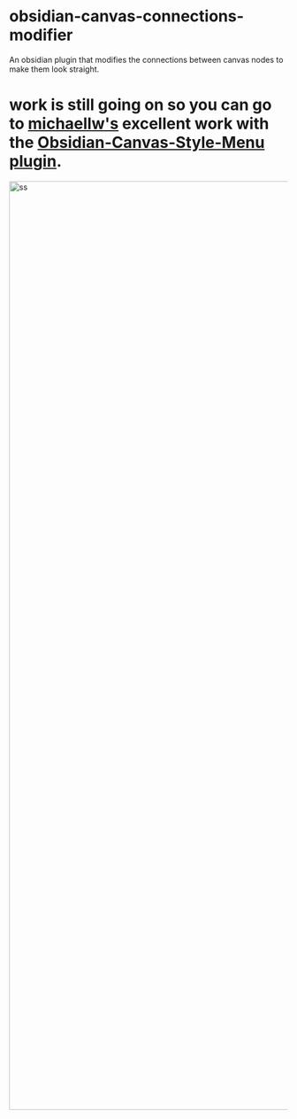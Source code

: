 # obsidian-canvas-connections-modifier
An obsidian plugin that modifies the connections between canvas nodes to make them look straight.

# work is still going on so you can go to [michaellw's](https://github.com/michaellw) excellent work with the [Obsidian-Canvas-Style-Menu plugin](https://github.com/michaellw/Obsidian-Canvas-Style-Menu).

<img width="1677" alt="ss" src="https://github.com/FireEdi/obsidian-canvas-connections-modifier/assets/38875843/d92edfb5-1996-429c-86ed-d9ad10a79539">
